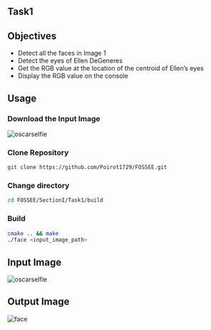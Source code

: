 ## Task1

## Objectives
* Detect all the faces in Image 1
* Detect the eyes of Ellen DeGeneres
* Get the RGB value at the location of the centroid of Ellen’s eyes
* Display the RGB value on the console

## Usage

### Download the Input Image
![oscarselfie](https://cloud.githubusercontent.com/assets/15849927/26694174/2ffe3d86-4724-11e7-869c-5f831b60421d.jpg)

### Clone Repository
```bash
git clone https://github.com/Poirot1729/FOSSEE.git
```
### Change directory
```bash
cd FOSSEE/SectionI/Task1/build
```
### Build
```bash
cmake .. && make
./face <input_image_path>
```
## Input Image

![oscarselfie](https://cloud.githubusercontent.com/assets/15849927/26694174/2ffe3d86-4724-11e7-869c-5f831b60421d.jpg)

## Output Image

![face](https://cloud.githubusercontent.com/assets/15849927/26694172/2fedbc86-4724-11e7-9010-30d8109a7fae.jpg)
